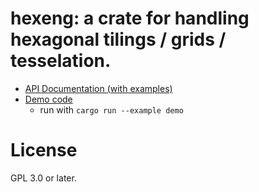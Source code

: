 # hexeng: a crate for handling hexagonal tilings / grids / tesselation.

* [API Documentation (with examples)](https://jthorniley.github.io/hexeng/doc/hexeng)
* [Demo code](https://github.com/jthorniley/hexeng/blob/master/examples/demo.rs)
  - run with `cargo run --example demo`

# License

GPL 3.0 or later.
